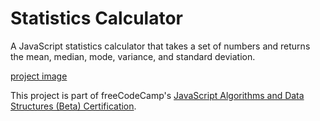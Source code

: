 # Statistics Calculator

A JavaScript statistics calculator that takes a set of numbers and returns the mean, median, mode, variance, and standard deviation.

[project image]()

This project is part of freeCodeCamp's [JavaScript Algorithms and Data Structures (Beta) Certification](https://www.freecodecamp.org/learn/javascript-algorithms-and-data-structures-v8/).

